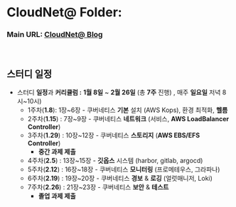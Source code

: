 # CloudNet@ Folder:

### Main URL: [CloudNet@ Blog](https://www.notion.so/gasidaseo/CloudNet-Blog-c9dfa44a27ff431dafdd2edacc8a1863)

<br>

## 스터디 일정

- 스터디 **일정**과 **커리큘럼 :** **1월 8일** ~ **2월 26일** (총 **7주** 진행) , 매주 **일요일** 저녁 8시~10시)
  - 1주차(**1.8**): 1장~6장 - 쿠버네티스 **기본** 설치 (AWS Kops), 환경 최적화, **헬름**
  - 2주차(**1.15**) : 7장~9장 - 쿠버네티스 **네트워크** (서비스, **AWS LoadBalancer Controller**)
  - 3주차(**1.29**) : 10장~12장 - 쿠버네티스 **스토리지** (**AWS EBS/EFS Controller**)
    - **중간 과제 제출**
  - 4주차(**2.5**) : 13장~15장 - **깃옵스** 시스템 (harbor, gitlab, argocd)
  - 5주차(**2.12**) : 16장~18장 - 쿠버네티스 **모니터링** (프로메테우스, 그라파나)
  - 6주차(**2.19**) : 19장~20장 - 쿠버네티스 **경보** & **로깅** (얼럿매니저, Loki)
  - 7주차(**2.26**) : 21장~23장 - 쿠버네티스 **보안** & **테스트**
    - **졸업 과제 제출**


